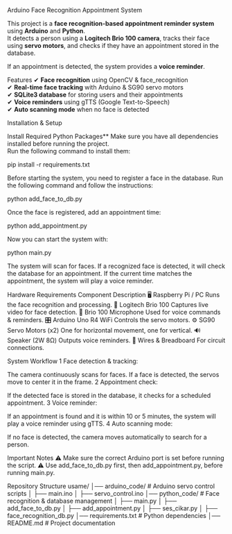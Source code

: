 Arduino Face Recognition Appointment System

This project is a **face recognition-based appointment reminder system** using **Arduino** and **Python**.  
It detects a person using a **Logitech Brio 100 camera**, tracks their face using **servo motors**, and checks if they have an appointment stored in the database.  

If an appointment is detected, the system provides a **voice reminder**.

Features
✔ **Face recognition** using OpenCV & face_recognition  
✔ **Real-time face tracking** with Arduino & SG90 servo motors  
✔ **SQLite3 database** for storing users and their appointments  
✔ **Voice reminders** using gTTS (Google Text-to-Speech)  
✔ **Auto scanning mode** when no face is detected  

Installation & Setup

Install Required Python Packages**
Make sure you have all dependencies installed before running the project.  
Run the following command to install them:  

pip install -r requirements.txt

Before starting the system, you need to register a face in the database.
Run the following command and follow the instructions:

python add_face_to_db.py

Once the face is registered, add an appointment time:

python add_appointment.py

Now you can start the system with:

python main.py

The system will scan for faces.
If a recognized face is detected, it will check the database for an appointment.
If the current time matches the appointment, the system will play a voice reminder.

Hardware Requirements
Component	Description
🖥 Raspberry Pi / PC	Runs the face recognition and processing.
🎥 Logitech Brio 100	Captures live video for face detection.
🎤 Brio 100 Microphone	Used for voice commands & reminders.
🎛 Arduino Uno R4 WiFi	Controls the servo motors.
⚙ SG90 Servo Motors (x2)	One for horizontal movement, one for vertical.
🔊 Speaker (2W 8Ω)	Outputs voice reminders.
🔌 Wires & Breadboard	For circuit connections.

System Workflow
1️ Face detection & tracking:

The camera continuously scans for faces.
If a face is detected, the servos move to center it in the frame.
2️ Appointment check:

If the detected face is stored in the database, it checks for a scheduled appointment.
3️ Voice reminder:

If an appointment is found and it is within 10 or 5 minutes, the system will play a voice reminder using gTTS.
4️ Auto scanning mode:

If no face is detected, the camera moves automatically to search for a person.

Important Notes
⚠ Make sure the correct Arduino port is set before running the script.
⚠ Use add_face_to_db.py first, then add_appointment.py, before running main.py.

Repository Structure
usame/
│── arduino_code/            # Arduino servo control scripts
│   ├── main.ino
│   ├── servo_control.ino
│── python_code/             # Face recognition & database management
│   ├── main.py
│   ├── add_face_to_db.py
│   ├── add_appointment.py
│   ├── ses_cikar.py
│   ├── face_recognition_db.py
│── requirements.txt         # Python dependencies
│── README.md                # Project documentation

